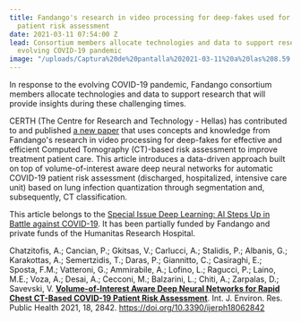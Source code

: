 ```yaml
---
title: Fandango's research in video processing for deep-fakes used for effective COVID-19
  patient risk assessment
date: 2021-03-11 07:54:00 Z
lead: Consortium members allocate technologies and data to support research on the
  evolving COVID-19 pandemic
image: "/uploads/Captura%20de%20pantalla%202021-03-11%20a%20las%208.59.01.png"
---
```


In response to the evolving COVID-19 pandemic, Fandango consortium members allocate technologies and data to support research that will provide insights during these challenging times.

CERTH (The Centre for Research and Technology - Hellas) has contributed to and published [a new paper](https://www.mdpi.com/1660-4601/18/6/2842/htm) that uses concepts and knowledge from Fandango's research in video processing for deep-fakes for effective and efficient Computed Tomography (CT)-based risk assessment to improve treatment patient care. This article introduces a data-driven approach built on top of volume-of-interest aware deep neural networks for automatic COVID-19 patient risk assessment (discharged, hospitalized, intensive care unit) based on lung infection quantization through segmentation and, subsequently, CT classification.

This article belongs to the [Special Issue Deep Learning: AI Steps Up in Battle against COVID-19](https://www.mdpi.com/journal/ijerph/special_issues/AI_against_COVID-19). It has been partially funded by Fandango and private funds of the Humanitas Research Hospital.

Chatzitofis, A.; Cancian, P.; Gkitsas, V.; Carlucci, A.; Stalidis, P.; Albanis, G.; Karakottas, A.; Semertzidis, T.; Daras, P.; Giannitto, C.; Casiraghi, E.; Sposta, F.M.; Vatteroni, G.; Ammirabile, A.; Lofino, L.; Ragucci, P.; Laino, M.E.; Voza, A.; Desai, A.; Cecconi, M.; Balzarini, L.; Chiti, A.; Zarpalas, D.; Savevski, V. **[Volume-of-Interest Aware Deep Neural Networks for Rapid Chest CT-Based COVID-19 Patient Risk Assessment](https://www.mdpi.com/1660-4601/18/6/2842/htm)**. Int. J. Environ. Res. Public Health 2021, 18, 2842. https://doi.org/10.3390/ijerph18062842